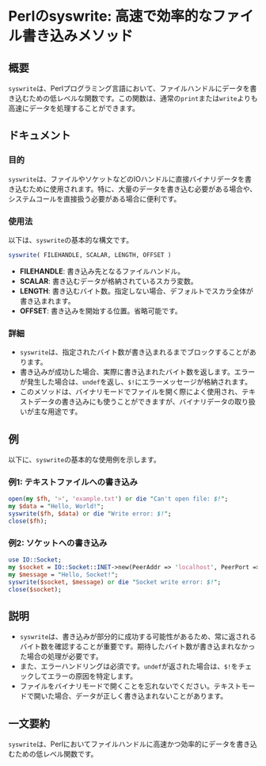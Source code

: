 <!--
Meta Description: # Perlのsyswrite: 高速で効率的なファイル書き込みメソッド ## 概要 `syswrite`は、Perlプログラミング言語において、ファイルハンドルにデータを書き込むための低レベルな関数です。この関数は、通常の`print`または`write`よりも高速にデータを処理することができます...
Meta Keywords: syswrite, socket, die, write, perl
-->

# Perlのsyswrite: 高速で効率的なファイル書き込みメソッド

## 概要
`syswrite`は、Perlプログラミング言語において、ファイルハンドルにデータを書き込むための低レベルな関数です。この関数は、通常の`print`または`write`よりも高速にデータを処理することができます。

## ドキュメント
### 目的
`syswrite`は、ファイルやソケットなどのIOハンドルに直接バイナリデータを書き込むために使用されます。特に、大量のデータを書き込む必要がある場合や、システムコールを直接扱う必要がある場合に便利です。

### 使用法
以下は、`syswrite`の基本的な構文です。

```perl
syswrite( FILEHANDLE, SCALAR, LENGTH, OFFSET )
```

- **FILEHANDLE**: 書き込み先となるファイルハンドル。
- **SCALAR**: 書き込むデータが格納されているスカラ変数。
- **LENGTH**: 書き込むバイト数。指定しない場合、デフォルトでスカラ全体が書き込まれます。
- **OFFSET**: 書き込みを開始する位置。省略可能です。

### 詳細
- `syswrite`は、指定されたバイト数が書き込まれるまでブロックすることがあります。
- 書き込みが成功した場合、実際に書き込まれたバイト数を返します。エラーが発生した場合は、`undef`を返し、`$!`にエラーメッセージが格納されます。
- このメソッドは、バイナリモードでファイルを開く際によく使用され、テキストデータの書き込みにも使うことができますが、バイナリデータの取り扱いが主な用途です。

## 例
以下に、`syswrite`の基本的な使用例を示します。

### 例1: テキストファイルへの書き込み
```perl
open(my $fh, '>', 'example.txt') or die "Can't open file: $!";
my $data = "Hello, World!";
syswrite($fh, $data) or die "Write error: $!";
close($fh);
```

### 例2: ソケットへの書き込み
```perl
use IO::Socket;
my $socket = IO::Socket::INET->new(PeerAddr => 'localhost', PeerPort => '8080', Proto => 'tcp') or die "Can't connect: $!";
my $message = "Hello, Socket!";
syswrite($socket, $message) or die "Socket write error: $!";
close($socket);
```

## 説明
- `syswrite`は、書き込みが部分的に成功する可能性があるため、常に返されるバイト数を確認することが重要です。期待したバイト数が書き込まれなかった場合の処理が必要です。
- また、エラーハンドリングは必須です。`undef`が返された場合は、`$!`をチェックしてエラーの原因を特定します。
- ファイルをバイナリモードで開くことを忘れないでください。テキストモードで開いた場合、データが正しく書き込まれないことがあります。

## 一文要約
`syswrite`は、Perlにおいてファイルハンドルに高速かつ効率的にデータを書き込むための低レベル関数です。